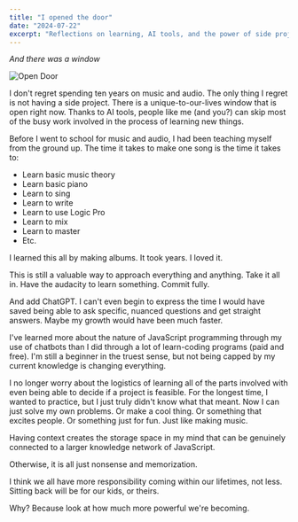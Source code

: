 ```yaml
---
title: "I opened the door"
date: "2024-07-22"
excerpt: "Reflections on learning, AI tools, and the power of side projects in the digital age."
---
```


*And there was a window*

![Open Door](/images/open-door.jpg "A door opening to new opportunities")

I don't regret spending ten years on music and audio. The only thing I regret is not having a side project. There is a unique-to-our-lives window that is open right now. Thanks to AI tools, people like me (and you?) can skip most of the busy work involved in the process of learning new things. 

Before I went to school for music and audio, I had been teaching myself from the ground up. The time it takes to make one song is the time it takes to:
- Learn basic music theory
- Learn basic piano
- Learn to sing
- Learn to write
- Learn to use Logic Pro
- Learn to mix
- Learn to master
- Etc. 

I learned this all by making albums. It took years. I loved it. 

This is still a valuable way to approach everything and anything. Take it all in. Have the audacity to learn something. Commit fully. 

And add ChatGPT. I can't even begin to express the time I would have saved being able to ask specific, nuanced questions and get straight answers. Maybe my growth would have been much faster. 

I've learned more about the nature of JavaScript programming through my use of chatbots than I did through a lot of learn-coding programs (paid and free). I'm still a beginner in the truest sense, but not being capped by my current knowledge is changing everything.

I no longer worry about the logistics of learning all of the parts involved with even being able to decide if a project is feasible. For the longest time, I wanted to practice, but I just truly didn't know what that meant. Now I can just solve my own problems. Or make a cool thing. Or something that excites people. Or something just for fun. Just like making music. 

Having context creates the storage space in my mind that can be genuinely connected to a larger knowledge network of JavaScript. 

Otherwise, it is all just nonsense and memorization. 

I think we all have more responsibility coming within our lifetimes, not less. Sitting back will be for our kids, or theirs. 

Why? Because look at how much more powerful we're becoming.